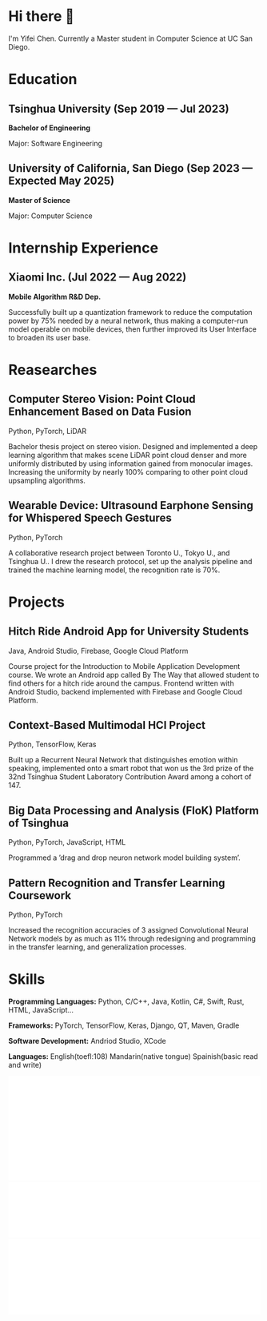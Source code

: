 # Hi there 👋

I'm Yifei Chen. Currently a Master student in Computer Science at UC San Diego.

# Education

## Tsinghua University (Sep 2019 — Jul 2023)

**Bachelor of Engineering**

Major: Software Engineering

## University of California, San Diego (Sep 2023 — Expected May 2025)

**Master of Science**

Major: Computer Science

# Internship Experience

## Xiaomi Inc. (Jul 2022 — Aug 2022)

**Mobile Algorithm R&D Dep.**

Successfully built up a quantization framework to reduce the computation power by 75% needed by a neural network, thus making a computer-run model operable on mobile devices, then further improved its User Interface to broaden its user base.

# Reasearches

## Computer Stereo Vision: Point Cloud Enhancement Based on Data Fusion

Python, PyTorch, LiDAR

Bachelor thesis project on stereo vision. Designed and implemented a deep learning algorithm that makes scene LiDAR point cloud denser and more uniformly distributed by using information gained from monocular images. Increasing the uniformity by nearly 100% comparing to other point cloud upsampling algorithms.

## Wearable Device: Ultrasound Earphone Sensing for Whispered Speech Gestures

Python, PyTorch

A collaborative research project between Toronto U., Tokyo U., and Tsinghua U.. I drew the research protocol,
set up the analysis pipeline and trained the machine learning model, the recognition rate is 70%.

# Projects

## Hitch Ride Android App for University Students

Java, Android Studio, Firebase, Google Cloud Platform

Course project for the Introduction to Mobile Application Development course. We wrote an Android app called By The Way that allowed student to find others for a hitch ride around the campus. Frontend written with Android Studio, backend implemented with Firebase and Google Cloud Platform.

## Context-Based Multimodal HCI Project

Python, TensorFlow, Keras

Built up a Recurrent Neural Network that distinguishes emotion within speaking, implemented onto a smart robot that won us the 3rd prize of the 32nd Tsinghua Student Laboratory Contribution Award among a cohort of 147.

## Big Data Processing and Analysis (FloK) Platform of Tsinghua

Python, PyTorch, JavaScript, HTML

Programmed a ’drag and drop neuron network model building system’.

## Pattern Recognition and Transfer Learning Coursework

Python, PyTorch

Increased the recognition accuracies of 3 assigned Convolutional Neural Network models by as much as 11%
through redesigning and programming in the transfer learning, and generalization processes.

# Skills

**Programming Languages:** Python, C/C++, Java, Kotlin, C#, Swift, Rust, HTML, JavaScript... 

**Frameworks:** PyTorch, TensorFlow, Keras, Django, QT, Maven, Gradle

**Software Development:** Andriod Studio, XCode

**Languages:** English(toefl:108) Mandarin(native tongue) Spainish(basic read and write)


![Metrics](/metrics.plugin.isocalendar.svg)
![Metrics](/metrics.plugin.languages.svg)
![Metrics](/metrics.plugin.repositories.svg)
